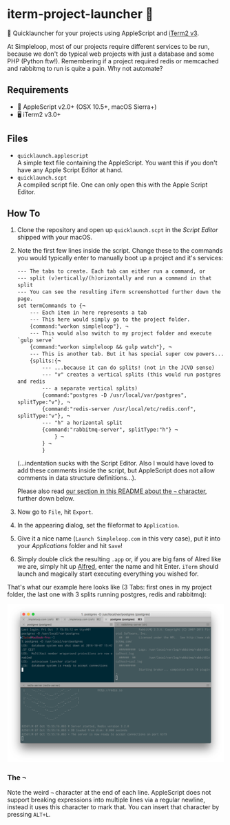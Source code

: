 # iterm-project-launcher 🚀
🐰 Quicklauncher for your projects using AppleScript and [iTerm2 v3](https://www.iterm2.com/version3.html).

At Simpleloop, most of our projects require different services to be run,
because we don't do typical web projects with just a database and some PHP
(Python ftw!). Remembering if a project required redis or memcached and
rabbitmq to run is quite a pain. Why not automate?


## Requirements
* 🍎 AppleScript v2.0+ (OSX 10.5+, macOS Sierra+)
* 🖥 iTerm2 v3.0+ 


## Files
* `quicklaunch.applescript`  
  A simple text file containing the AppleScript. You want this if you don't
  have any Apple Script Editor at hand.
* `quicklaunch.scpt`  
  A compiled script file. One can only open this with the Apple Script Editor.


## How To
1. Clone the repository and open up `quicklaunch.scpt` in the *Script Editor*
   shipped with your macOS.
2. Note the first few lines inside the script. Change these to the commands you
   would typically enter to manually boot up a project and it's services:

    ```applescript
    --- The tabs to create. Each tab can either run a command, or
    --- split (v)ertically/(h)orizontally and run a command in that split
    --- You can see the resulting iTerm screenshotted further down the page.
    set termCommands to {¬
        --- Each item in here represents a tab
        --- This here would simply go to the project folder.
        {command:"workon simpleloop"}, ¬
        --- This would also switch to my project folder and execute `gulp serve`
        {command:"workon simpleloop && gulp watch"}, ¬
        --- This is another tab. But it has special super cow powers...
        {splits:{¬
            --- ...because it can do splits! (not in the JCVD sense)
            --- "v" creates a vertical splits (this would run postgres and redis
            --- a separate vertical splits)
            {command:"postgres -D /usr/local/var/postgres", splitType:"v"}, ¬
            {command:"redis-server /usr/local/etc/redis.conf", splitType:"v"}, ¬
            --- "h" a horizontal split
            {command:"rabbitmq-server", splitType:"h"} ¬
                } ¬
            } ¬
            }
    ```

    (…indentation sucks with the Script Editor. Also I would have loved to
    add these comments inside the script, but AppleScript does not allow
    comments in data structure definitions…).

    Please also read [our section in this README about the `¬` character](#the-),
    further down below.
3. Now go to `File`, hit `Export`.
4. In the appearing dialog, set the fileformat to `Application`.
5. Give it a nice name (`Launch Simpleloop.com` in this very case), put it into
   your *Applications* folder and hit `Save`!
6. Simply double click the resulting `.app` or, if you are big fans of Alred
   like we are, simply hit up [Alfred](https://www.alfredapp.com/), enter the
   name and hit Enter. `iTerm` should launch and magically start executing
   everything you wished for.

That's what our example here looks like (3 Tabs: first ones in my project
folder, the last one with 3 splits running postgres, redis and rabbitmq):

![](example_screenshot.png)


### The `¬`
Note the weird `¬` character at the end of each line. AppleScript does not
support breaking expressions into multiple lines via a regular newline, instead
it uses this character to mark that. You can insert that character by pressing
`ALT+L`.
